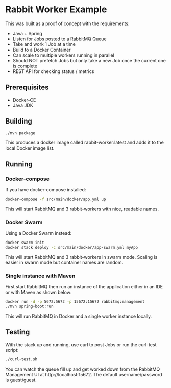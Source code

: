 # Rabbit Worker Example

This was built as a proof of concept with the requirements:

- Java + Spring
- Listen for Jobs posted to a RabbitMQ Queue
- Take and work 1 Job at a time
- Build to a Docker Container
- Can scale to multiple workers running in parallel
- Should NOT prefetch Jobs but only take a new Job once the current one is complete
- REST API for checking status / metrics

## Prerequisites

- Docker-CE
- Java JDK

## Building

```bash
./mvn package
```

This produces a docker image called rabbit-worker:latest and adds it to the local Docker image list.

## Running

### Docker-compose

If you have docker-compose installed:

```bash
docker-compose -f src/main/docker/app.yml up
```

This will start RabbitMQ and 3 rabbit-workers with nice, readable names.

### Docker Swarm

Using a Docker Swarm instead:

```bash
docker swarm init
docker stack deploy -c src/main/docker/app-swarm.yml myApp
```

This will start RabbitMQ and 3 rabbit-workers in swarm mode. Scaling is easier in swarm mode but container names are random.

### Single instance with Maven

First start RabbitMQ then run an instance of the application either in an IDE or with Maven as shown below:

```bash
docker run -d -p 5672:5672 -p 15672:15672 rabbitmq:management
./mvn spring-boot:run
```

This will run RabbitMQ in Docker and a single worker instance locally.

## Testing

With the stack up and running, use curl to post Jobs or run the curl-test script:

```bash
./curl-test.sh
```

You can watch the queue fill up and get worked down from the RabbitMQ Management UI at http://localhost:15672. The default username/password is guest/guest.
